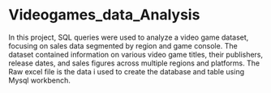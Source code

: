 # Videogames_data_Analysis
In this project, SQL queries were used to analyze a video game dataset, focusing on sales data segmented by region and game console. 
The dataset contained information on various video game titles, their publishers, release dates, and sales figures across multiple regions and platforms.
The Raw excel file is the data i used to create the database and table using Mysql workbench.
